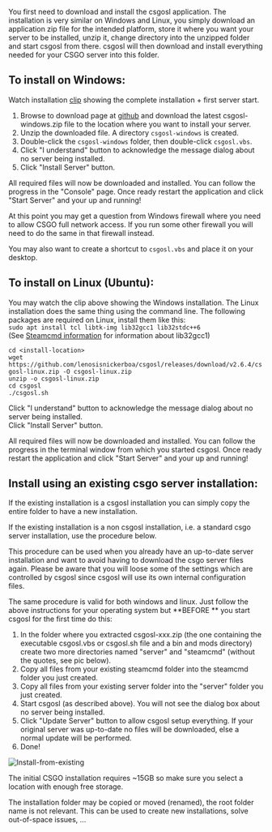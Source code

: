 You first need to download and install the csgosl application. The installation is very similar on Windows and Linux, you simply download an application zip file for the intended platform, store it where you want your server to be installed, unzip it,  change directory into the unzipped folder and start csgosl from there. csgosl will then download and install everything needed for your CSGO server into this folder.

## To install on Windows:

Watch installation [clip](https://raw.githubusercontent.com/wiki/lenosisnickerboa/csgosl/pics/install-windows.gif) showing the complete installation + first server start. 

1. Browse to download page at [github](https://github.com/lenosisnickerboa/csgosl/releases) and download the latest csgosl-windows.zip file to the location where you want to install your server.
1. Unzip the downloaded file. A directory `csgosl-windows` is created. 
1. Double-click the `csgosl-windows` folder, then double-click `csgosl.vbs`.
1. Click "I understand" button to acknowledge the message dialog about no server being installed.
1. Click "Install Server" button.

All required files will now be downloaded and installed. You can follow the progress in the "Console" page.
Once ready restart the application and click "Start Server" and your up and running!

At this point you may get a question from Windows firewall where you need to allow CSGO full network access. If you run some other firewall you will need to do the same in that firewall instead.

You may also want to create a shortcut to `csgosl.vbs` and place it on your desktop.

## To install on Linux (Ubuntu):

You may watch the clip above showing the Windows installation. The Linux installation does the same thing using the command line.
The following packages are required on Linux, install them like this:<br>
`sudo apt install tcl libtk-img lib32gcc1 lib32stdc++6`<br>
(See [Steamcmd information](https://developer.valvesoftware.com/wiki/SteamCMD#Downloading_SteamCMD) for information about lib32gcc1)

`cd <install-location>`<br>
`wget https://github.com/lenosisnickerboa/csgosl/releases/download/v2.6.4/csgosl-linux.zip -O csgosl-linux.zip`<br>
`unzip -o csgosl-linux.zip`<br>
`cd csgosl`<br>
`./csgosl.sh`<br>

Click "I understand" button to acknowledge the message dialog about no server being installed.<br>
Click "Install Server" button.<br>

All required files will now be downloaded and installed. You can follow the progress in the terminal window from which you started csgosl. Once ready restart the application and click "Start Server" and your up and running!

## Install using an existing csgo server installation:
If the existing installation is a csgosl installation you can simply copy the entire folder to have a new installation.

If the existing installation is a non csgosl installation, i.e. a standard csgo server installation, use the procedure below.

This procedure can be used when you already have an up-to-date server installation and want to avoid having to download the csgo server files again. Please be aware that you will loose some of the settings which are controlled by csgosl since csgosl will use its own internal configuration files.

The same procedure is valid for both windows and linux. Just follow the above instructions for your operating system but **BEFORE ** you start csgosl for the first time do this:

1. In the folder where you extracted csgosl-xxx.zip (the one containing the executable csgosl.vbs or csgosl.sh file and a bin and mods directory) create two more directories named "server" and "steamcmd" (without the quotes, see pic below).
1. Copy all files from your existing steamcmd folder into the steamcmd folder you just created.
1. Copy all files from your existing server folder into the "server" folder you just created.
1. Start csgosl (as described above). You will not see the dialog box about no server being installed. 
1. Click "Update Server" button to allow csgosl setup everything. If your original server was up-to-date no files will be downloaded, else a normal update will be performed.
1. Done!

![Install-from-existing](https://raw.githubusercontent.com/wiki/lenosisnickerboa/csgosl/pics/installing-a-new-server-from-existing-server.jpg)

The initial CSGO installation requires ~15GB so make sure you select a location with enough free storage. 

The installation folder may be copied or moved (renamed), the root folder name is not relevant. This can be used to create new installations, solve out-of-space issues, ...